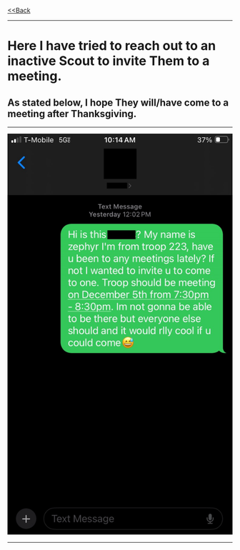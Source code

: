 <link rel="stylesheet" href="styles.css">

[<<Back](https://zephyrcarter.github.io/SCOUTHUB/FIRSTCLASS/FirstClassReqs.html)

  <hr>

# Here I have tried to reach out to an inactive Scout to invite Them to a meeting.
## As stated below, I hope They will/have come to a meeting after Thanksgiving.

  <hr>
  
<img src="https://github.com/ZephyrCarter/ZephyrCarter.github.io/blob/main/SCOUTHUB/FIRSTCLASS/FCIMGS/IMG_2918.png"/>

  <hr>




